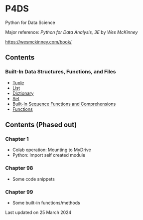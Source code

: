 # P4DS
Python for Data Science

Major reference:
*Python for Data Analysis, 3E* by *Wes McKinney*

https://wesmckinney.com/book/


## Contents

### Built-In Data Structures, Functions, and Files
* [Tuple](https://nbviewer.org/github/stevenkhwun/P4DS/blob/main/Tuple.ipynb)
* [List](https://nbviewer.org/github/stevenkhwun/P4DS/blob/main/List.ipynb)
* [Dictionary](https://nbviewer.org/github/stevenkhwun/P4DS/blob/main/Dictionary.ipynb)
* [Set](https://nbviewer.org/github/stevenkhwun/P4DS/blob/main/Set.ipynb)
* [Built-In Sequence Functions and Comprehensions](https://nbviewer.org/github/stevenkhwun/P4DS/blob/main/Built-In_Sequence_Functions.ipynb)
* [Functions](https://nbviewer.org/github/stevenkhwun/P4DS/blob/main/Functions.ipynb)


## Contents (Phased out)

### Chapter 1
* Colab operation: Mounting to MyDrive
* Python: Import self created module

### Chapter 98
* Some code snippets

### Chapter 99
* Some built-in functions/methods

Last updated on 25 March 2024
